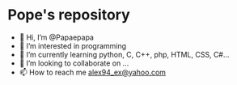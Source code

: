 # Pope's repository
- 👋 Hi, I’m @Papaepapa
- 👀 I’m interested in programming
- 🌱 I’m currently learning python, C, C++, php, HTML, CSS, C#... 
- 💞️ I’m looking to collaborate on ...
- 📫 How to reach me alex94_ex@yahoo.com

<!---
Papaepapa/Papaepapa is a ✨ special ✨ repository because its `README.md` (this file) appears on your GitHub profile.
You can click the Preview link to take a look at your changes.
--->
